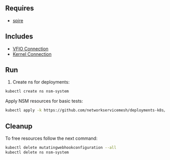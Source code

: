 ## Requires

- [spire](../spire)

## Includes

- [VFIO Connection](../use-cases/Vfio2Noop)
- [Kernel Connection](../use-cases/SriovKernel2Noop)

## Run

1. Create ns for deployments:
```bash
kubectl create ns nsm-system
```

Apply NSM resources for basic tests:
```bash
kubectl apply -k https://github.com/networkservicemesh/deployments-k8s/examples/sriov?ref=373f3941acda38b40ff6362a17a8ab0a0ba0fa1d
```

## Cleanup

To free resources follow the next command:
```bash
kubectl delete mutatingwebhookconfiguration --all
kubectl delete ns nsm-system
```

